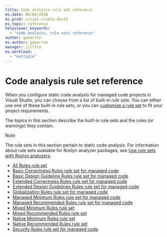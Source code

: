 ```yaml
---
title: Code analysis rule set reference
ms.date: 04/04/2018
ms.prod: visual-studio-dev15
ms.topic: reference
helpviewer_keywords:
  - "code analysis, rule sets reference"
author: gewarren
ms.author: gewarren
manager: jillfra
ms.workload:
  - "multiple"
---
```

# Code analysis rule set reference

When you configure static code analysis for managed code projects in Visual Studio, you can choose from a list of built-in *rule sets*. You can either use one of these built-in rule sets, or you can [customize a rule set](../code-quality/how-to-create-a-custom-rule-set.md) to fit your project requirements.

The topics in this section describe the built-in rule sets and the rules (or warnings) they contain.

> [!NOTE]
> The rule sets in this section pertain to static code analysis. For information about rule sets available for Roslyn analyzer packages, see [Use rule sets with Roslyn analyzers](analyzer-rule-sets.md).

- [All Rules rule set](all-rules-rule-set.md)
- [Basic Correctness Rules rule set for managed code](basic-correctness-rules-rule-set-for-managed-code.md)
- [Basic Design Guideline Rules rule set for managed code](basic-design-guideline-rules-rule-set-for-managed-code.md)
- [Extended Correctness Rules rule set for managed code](extended-correctness-rules-rule-set-for-managed-code.md)
- [Extended Design Guidelines Rules rule set for managed code](extended-design-guidelines-rules-rule-set-for-managed-code.md)
- [Globalization Rules rule set for managed code](globalization-rules-rule-set-for-managed-code.md)
- [Managed Minimum Rules rule set for managed code](managed-minimum-rules-rule-set-for-managed-code.md)
- [Managed Recommended Rules rule set for managed code](managed-recommended-rules-rule-set-for-managed-code.md)
- [Mixed Minimum Rules rule set](mixed-minimum-rules-rule-set.md)
- [Mixed Recommended Rules rule set](mixed-recommended-rules-rule-set.md)
- [Native Minimum Rules rule set](native-minimum-rules-rule-set.md)
- [Native Recommended Rules rule set](native-recommended-rules-rule-set.md)
- [Security Rules rule set for managed code](security-rules-rule-set-for-managed-code.md)
